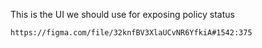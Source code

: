 This is the UI we should use for exposing policy status

```application/figma
https://figma.com/file/32knfBV3XlaUCvNR6YfkiA#1542:375
```
